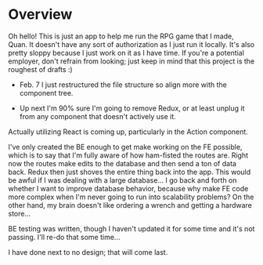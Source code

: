 # Overview

Oh hello! This is just an app to help me run the RPG game that I made, Quan. It doesn't have any sort of authorization as I just run it locally. It's also pretty sloppy because I just work on it as I have time. If you're a potential employer, don't refrain from looking; just keep in mind that this project is the roughest of drafts :)


* Feb. 7
I just restructured the file structure so align more with the component tree.

* Up next
I'm 90% sure I'm going to remove Redux, or at least unplug it from any component that doesn't actively use it.

Actually utilizing React is coming up, particularly in the Action component.

I've only created the BE enough to get make working on the FE possible, which is to say that I'm fully aware of how ham-fisted the routes are. Right now the routes make edits to the database and then send a ton of data back. Redux then just shoves the entire thing back into the app. This would be awful if I was dealing with a large database... I go back and forth on whether I want to improve database behavior, because why make FE code more complex when I'm never going to run into scalability problems? On the other hand, my brain doesn't like ordering a wrench and getting a hardware store...

BE testing was written, though I haven't updated it for some time and it's not passing. I'll re-do that some time...

I have done next to no design; that will come last.
